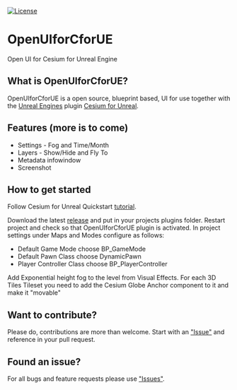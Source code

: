 [![License](https://img.shields.io/badge/license-MIT-blue.svg?style=flat-square)](https://github.com/mulfvik/OpenUIforCforUE/blob/main/LICENSE)

# OpenUIforCforUE

Open UI for Cesium for Unreal Engine

## What is OpenUIforCforUE?

OpenUIforCforUE is a open source, blueprint based, UI for use together with the [Unreal Engines](https://github.com/EpicGames/UnrealEngine) plugin [Cesium for Unreal](https://github.com/CesiumGS/cesium-unreal).

## Features (more is to come)

 * Settings - Fog and Time/Month
 * Layers - Show/Hide and Fly To
 * Metadata infowindow
 * Screenshot

## How to get started

Follow Cesium for Unreal Quickstart [tutorial](https://cesium.com/learn/unreal/unreal-quickstart/).

Download the latest [release](https://github.com/mulfvik/OpenUIforCforUE/releases/) and put in your projects plugins folder. Restart project and check so that OpenUIforCforUE plugin is activated. In project settings under Maps and Modes configure as follows:
 * Default Game Mode choose BP_GameMode
 * Default Pawn Class choose DynamicPawn
 * Player Controller Class choose BP_PlayerController

Add Exponential height fog to the level from Visual Effects.
For each 3D Tiles Tileset you need to add the Cesium Globe Anchor component to it and make it "movable"

## Want to contribute?
Please do, contributions are more than welcome. Start with an ["Issue"](https://github.com/mulfvik/OpenUIforCforUE/issues) and reference in your pull request.

## Found an issue?
For all bugs and feature requests please use ["Issues"](https://github.com/mulfvik/OpenUIforCforUE/issues).
